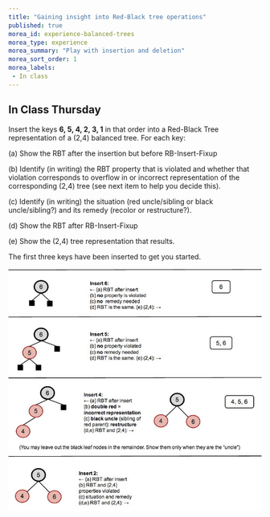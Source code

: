 ```yaml
---
title: "Gaining insight into Red-Black tree operations"
published: true
morea_id: experience-balanced-trees
morea_type: experience
morea_summary: "Play with insertion and deletion"
morea_sort_order: 1
morea_labels:
 - In class
---
```


## In Class Thursday

Insert the keys **6, 5, 4, 2, 3, 1** in that order into a Red-Black Tree
representation of a (2,4) balanced tree. For each key:  

(a) Show the RBT after the insertion but before RB-Insert-Fixup  

(b) Identify (in writing) the RBT property that is violated and whether that
violation corresponds to overflow in or incorrect representation of the
corresponding (2,4) tree (see next item to help you decide this).  

(c) Identify (in writing) the situation (red uncle/sibling or black
uncle/sibling?) and its remedy (recolor or restructure?).  

(d) Show the RBT after RB-Insert-Fixup  

(e) Show the (2,4) tree representation that results.  

The first three keys have been inserted to get you started.

![](fig/Problem-Set-6-Class-2014-Start-a.jpg)  
![](fig/Problem-Set-6-Class-2014-Start-b.jpg)  
![](fig/Problem-Set-6-Class-2014-Start-c.jpg)  
![](fig/Problem-Set-6-Class-2014-Start-d.jpg)  

